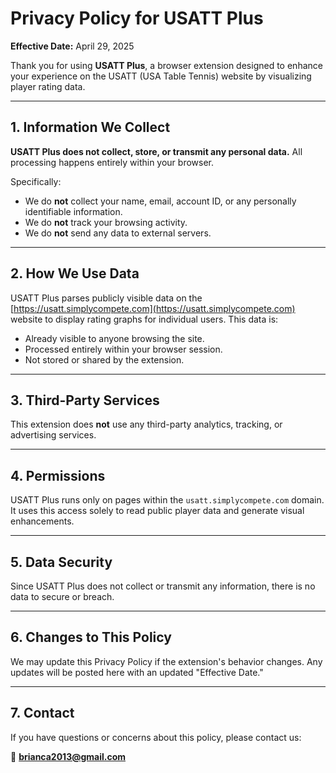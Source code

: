 # Privacy Policy for USATT Plus

**Effective Date:** April 29, 2025

Thank you for using **USATT Plus**, a browser extension designed to enhance your experience on the USATT (USA Table Tennis) website by visualizing player rating data.

---

## 1. Information We Collect

**USATT Plus does not collect, store, or transmit any personal data.** All processing happens entirely within your browser.

Specifically:

- We do **not** collect your name, email, account ID, or any personally identifiable information.
- We do **not** track your browsing activity.
- We do **not** send any data to external servers.

---

## 2. How We Use Data

USATT Plus parses publicly visible data on the [https://usatt.simplycompete.com](https://usatt.simplycompete.com) website to display rating graphs for individual users. This data is:

- Already visible to anyone browsing the site.
- Processed entirely within your browser session.
- Not stored or shared by the extension.

---

## 3. Third-Party Services

This extension does **not** use any third-party analytics, tracking, or advertising services.

---

## 4. Permissions

USATT Plus runs only on pages within the `usatt.simplycompete.com` domain. It uses this access solely to read public player data and generate visual enhancements.

---

## 5. Data Security

Since USATT Plus does not collect or transmit any information, there is no data to secure or breach.

---

## 6. Changes to This Policy

We may update this Privacy Policy if the extension's behavior changes. Any updates will be posted here with an updated "Effective Date."

---

## 7. Contact

If you have questions or concerns about this policy, please contact us:

📧 **brianca2013@gmail.com**
